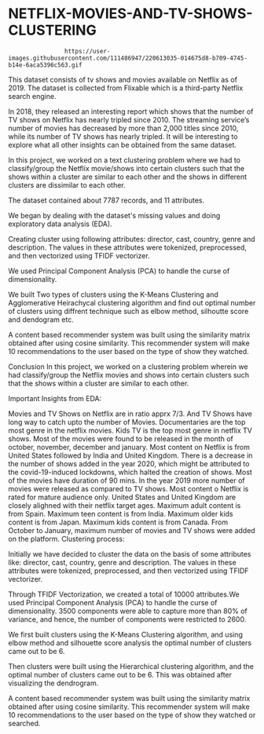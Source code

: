 # NETFLIX-MOVIES-AND-TV-SHOWS-CLUSTERING

                    https://user-images.githubusercontent.com/111486947/220613035-014675d8-b709-4745-b14e-6aca5396c563.gif

This dataset consists of tv shows and movies available on Netflix as of 2019. The dataset is collected from Flixable which is a third-party Netflix search engine.

In 2018, they released an interesting report which shows that the number of TV shows on Netflix has nearly tripled since 2010. The streaming service’s number of movies has decreased by more than 2,000 titles since 2010, while its number of TV shows has nearly tripled. It will be interesting to explore what all other insights can be obtained from the same dataset.

In this project, we worked on a text clustering problem where we had to classify/group the Netflix movie/shows into certain clusters such that the shows within a cluster are similar to each other and the shows in different clusters are dissimilar to each other.

The dataset contained about 7787 records, and 11 attributes.

We began by dealing with the dataset's missing values and doing exploratory data analysis (EDA).

Creating cluster using following attributes: director, cast, country, genre and description. The values in these attributes were tokenized, preprocessed, and then vectorized using TFIDF vectorizer.

We used Principal Component Analysis (PCA) to handle the curse of dimensionality.

We built Two types of clusters using the K-Means Clustering and Agglomerative Heirachycal clustering algorithm and find out optimal number of clusters using diffrent technique such as elbow method, silhoutte score and dendogram etc.

A content based recommender system was built using the similarity matrix obtained after using cosine similarity. This recommender system will make 10 recommendations to the user based on the type of show they watched.

Conclusion
In this project, we worked on a clustering problem wherein we had classify/group the Netflix movies and shows into certain clusters such that the shows within a cluster are similar to each other.

Important Insights from EDA:

Movies and TV Shows on Netflix are in ratio apprx 7/3. And TV Shows have long way to catch upto the number of Movies.
Documentaries are the top most genre in the netflix movies. Kids TV is the top most genre in netflix TV shows.
Most of the movies were found to be released in the month of october, november, december and january.
Most content on Netflix is from United States followed by India and United Kingdom.
There is a decrease in the number of shows added in the year 2020, which might be attributed to the covid-19-induced lockdowns, which halted the creation of shows.
Most of the movies have duration of 90 mins.
In the year 2019 more number of movies were released as compared to TV shows.
Most content o Netflix is rated for mature audience only.
United States and United Kingdom are closely alighned with their netflix target ages.
Maximum adult content is from Spain.
Maximum teen content is from India.
Maximum older kids content is from Japan.
Maximum kids content is from Canada.
From October to January, maximum number of movies and TV shows were added on the platform.
Clustering process:

Initially we have decided to cluster the data on the basis of some attributes like: director, cast, country, genre and description. The values in these attributes were tokenized, preprocessed, and then vectorized using TFIDF vectorizer.

Through TFIDF Vectorization, we created a total of 10000 attributes.We used Principal Component Analysis (PCA) to handle the curse of dimensionality. 3500 components were able to capture more than 80% of variance, and hence, the number of components were restricted to 2600.

We first built clusters using the K-Means Clustering algorithm, and using elbow method and silhouette score analysis the optimal number of clusters came out to be 6.

Then clusters were built using the Hierarchical clustering algorithm, and the optimal number of clusters came out to be 6. This was obtained after visualizing the dendrogram.

A content based recommender system was built using the similarity matrix obtained after using cosine similarity. This recommender system will make 10 recommendations to the user based on the type of show they watched or searched.
